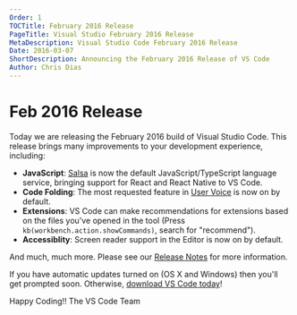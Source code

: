 ```yaml
---
Order: 1
TOCTitle: February 2016 Release
PageTitle: Visual Studio February 2016 Release
MetaDescription: Visual Studio Code February 2016 Release
Date: 2016-03-07
ShortDescription: Announcing the February 2016 Release of VS Code
Author: Chris Dias
---
```


# Feb 2016 Release

Today we are releasing the February 2016 build of Visual Studio Code. This release brings many improvements to your development experience, including:

* **JavaScript**: [Salsa](https://github.com/Microsoft/TypeScript/issues/4789) is now the default JavaScript/TypeScript language service, bringing support for React and React Native to VS Code.
* **Code Folding**: The most requested feature in [User Voice](https://visualstudio.uservoice.com/forums/293070-visual-studio-code/suggestions/7752321-add-code-folding-support) is now on by default.
* **Extensions**: VS Code can make recommendations for extensions based on the files you've opened in the tool (Press `kb(workbench.action.showCommands)`, search for "recommend").
* **Accessiblity**: Screen reader support in the Editor is now on by default.

And much, much more. Please see our [Release Notes](http://go.microsoft.com/fwlink/?LinkID=533483) for more information.

If you have automatic updates turned on (OS X and Windows) then you'll get prompted soon. Otherwise, [download VS Code today](https://code.visualstudio.com)!

Happy Coding!!
The VS Code Team

